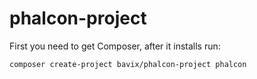 # phalcon-project

First you need to get Composer, after it installs run:

```bash
composer create-project bavix/phalcon-project phalcon
```
